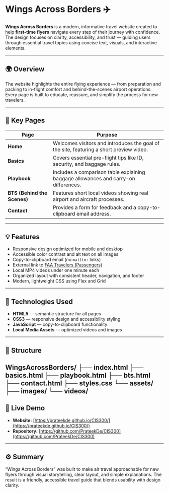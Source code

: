 # Wings Across Borders ✈️  

**Wings Across Borders** is a modern, informative travel website created to help **first-time flyers** navigate every step of their journey with confidence. The design focuses on clarity, accessibility, and trust — guiding users through essential travel topics using concise text, visuals, and interactive elements.

---

## 🌍 Overview
The website highlights the entire flying experience — from preparation and packing to in-flight comfort and behind-the-scenes airport operations. Every page is built to educate, reassure, and simplify the process for new travelers.

---

## 🧭 Key Pages
| Page | Purpose |
|-------|----------|
| **Home** | Welcomes visitors and introduces the goal of the site, featuring a short preview video. |
| **Basics** | Covers essential pre-flight tips like ID, security, and baggage rules. |
| **Playbook** | Includes a comparison table explaining baggage allowances and carry-on differences. |
| **BTS (Behind the Scenes)** | Features short local videos showing real airport and aircraft processes. |
| **Contact** | Provides a form for feedback and a copy-to-clipboard email address. |

---

## 💡 Features
- Responsive design optimized for mobile and desktop  
- Accessible color contrast and alt text on all images  
- Copy-to-clipboard email (no `mailto:` links)  
- External link to [FAA Travelers (Passengers)](https://www.faa.gov/travelers)  
- Local MP4 videos under one minute each  
- Organized layout with consistent header, navigation, and footer  
- Modern, lightweight CSS using Flex and Grid  

---

## 🧩 Technologies Used
- **HTML5** — semantic structure for all pages  
- **CSS3** — responsive design and accessibility styling  
- **JavaScript** — copy-to-clipboard functionality  
- **Local Media Assets** — optimized videos and images  

---

## 📁 Structure
WingsAcrossBorders/
├── index.html
├── basics.html
├── playbook.html
├── bts.html
├── contact.html
├── styles.css
└── assets/
├── images/
└── videos/
---

## 🚀 Live Demo
- **Website:** [https://prateekde.github.io/CIS300/](https://prateekde.github.io/CIS300/)  
- **Repository:** [https://github.com/PrateekDe/CIS300](https://github.com/PrateekDe/CIS300)

---

## ⚙️ Summary
“Wings Across Borders” was built to make air travel approachable for new flyers through visual storytelling, clear layout, and simple explanations. The result is a friendly, accessible travel guide that blends usability with design clarity.
